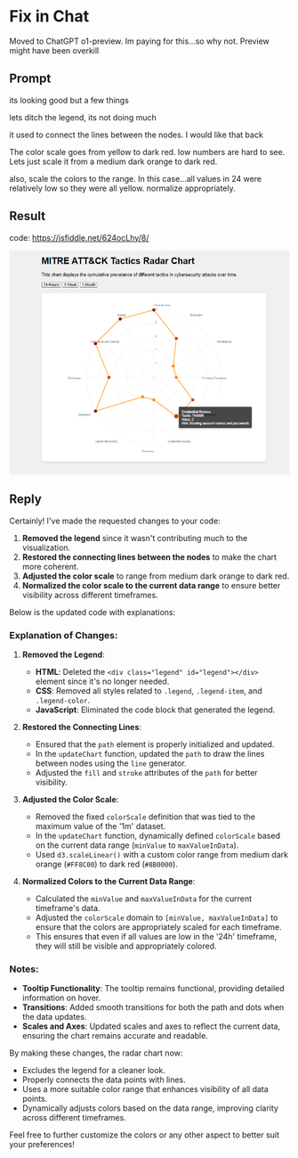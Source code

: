 # Fix in Chat

Moved to ChatGPT o1-preview.  Im paying for this...so why not.
Preview might have been overkill





## Prompt

its looking good but a few things

lets ditch the legend, its not doing much

it used to connect the lines between the nodes.  I would like that back

The color scale goes from yellow to dark red.  low numbers are hard to see.  Lets just scale it from a medium dark orange to dark red.

also, scale the colors to the range.  In this case...all values in 24 were relatively low so they were all yellow.  normalize appropriately.

## Result

code: https://jsfiddle.net/624ocLhy/8/

![Result](radar08.PNG)


## Reply

 Certainly! I've made the requested changes to your code:

1. **Removed the legend** since it wasn't contributing much to the visualization.
2. **Restored the connecting lines between the nodes** to make the chart more coherent.
3. **Adjusted the color scale** to range from medium dark orange to dark red.
4. **Normalized the color scale to the current data range** to ensure better visibility across different timeframes.

Below is the updated code with explanations:
 
### Explanation of Changes:

1. **Removed the Legend**:

   - **HTML**: Deleted the `<div class="legend" id="legend"></div>` element since it's no longer needed.
   - **CSS**: Removed all styles related to `.legend`, `.legend-item`, and `.legend-color`.
   - **JavaScript**: Eliminated the code block that generated the legend.

2. **Restored the Connecting Lines**:

   - Ensured that the `path` element is properly initialized and updated.
   - In the `updateChart` function, updated the `path` to draw the lines between nodes using the `line` generator.
   - Adjusted the `fill` and `stroke` attributes of the `path` for better visibility.

3. **Adjusted the Color Scale**:

   - Removed the fixed `colorScale` definition that was tied to the maximum value of the '1m' dataset.
   - In the `updateChart` function, dynamically defined `colorScale` based on the current data range (`minValue` to `maxValueInData`).
   - Used `d3.scaleLinear()` with a custom color range from medium dark orange (`#FF8C00`) to dark red (`#8B0000`).

4. **Normalized Colors to the Current Data Range**:

   - Calculated the `minValue` and `maxValueInData` for the current timeframe's data.
   - Adjusted the `colorScale` domain to `[minValue, maxValueInData]` to ensure that the colors are appropriately scaled for each timeframe.
   - This ensures that even if all values are low in the '24h' timeframe, they will still be visible and appropriately colored.

### Notes:

- **Tooltip Functionality**: The tooltip remains functional, providing detailed information on hover.
- **Transitions**: Added smooth transitions for both the path and dots when the data updates.
- **Scales and Axes**: Updated scales and axes to reflect the current data, ensuring the chart remains accurate and readable.

By making these changes, the radar chart now:

- Excludes the legend for a cleaner look.
- Properly connects the data points with lines.
- Uses a more suitable color range that enhances visibility of all data points.
- Dynamically adjusts colors based on the data range, improving clarity across different timeframes.

Feel free to further customize the colors or any other aspect to better suit your preferences!